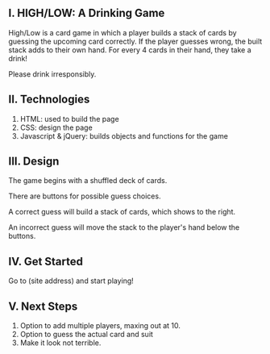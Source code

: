 I. HIGH/LOW: A Drinking Game
-

High/Low is a card game in which a player builds a stack of cards by guessing the upcoming card correctly. If the player guesses wrong, the built stack adds to their own hand. For every 4 cards in their hand, they take a drink!


Please drink irresponsibly.

II. Technologies
-

1. HTML: used to build the page
2. CSS: design the page
3. Javascript & jQuery: builds objects and functions for the game


III. Design
-
The game begins with a shuffled deck of cards.

There are buttons for possible guess choices.

A correct guess will build a stack of cards, which shows to the right.

An incorrect guess will move the stack to the player's hand below the buttons.



IV. Get Started
-

Go to (site address) and start playing!

V. Next Steps
-

1. Option to add multiple players, maxing out at 10.
2. Option to guess the actual card and suit
3. Make it look not terrible.
